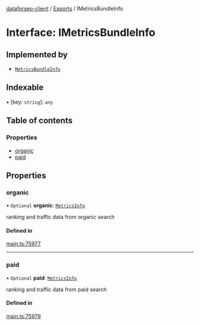 [dataforseo-client](../README.md) / [Exports](../modules.md) / IMetricsBundleInfo

# Interface: IMetricsBundleInfo

## Implemented by

- [`MetricsBundleInfo`](../classes/MetricsBundleInfo.md)

## Indexable

▪ [key: `string`]: `any`

## Table of contents

### Properties

- [organic](IMetricsBundleInfo.md#organic)
- [paid](IMetricsBundleInfo.md#paid)

## Properties

### organic

• `Optional` **organic**: [`MetricsInfo`](../classes/MetricsInfo.md)

ranking and traffic data from organic search

#### Defined in

[main.ts:75977](https://github.com/dataforseo/TypeScriptClient/blob/7ca1aa4/main.ts#L75977)

___

### paid

• `Optional` **paid**: [`MetricsInfo`](../classes/MetricsInfo.md)

ranking and traffic data from paid search

#### Defined in

[main.ts:75979](https://github.com/dataforseo/TypeScriptClient/blob/7ca1aa4/main.ts#L75979)
